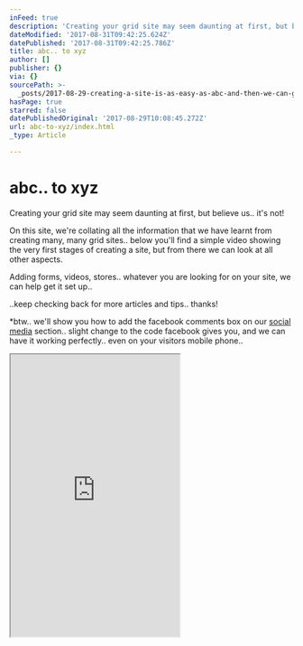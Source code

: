 ```yaml
---
inFeed: true
description: 'Creating your grid site may seem daunting at first, but believe us.. it’s not!'
dateModified: '2017-08-31T09:42:25.624Z'
datePublished: '2017-08-31T09:42:25.786Z'
title: abc.. to xyz
author: []
publisher: {}
via: {}
sourcePath: >-
  _posts/2017-08-29-creating-a-site-is-as-easy-as-abc-and-then-we-can-go-furth.md
hasPage: true
starred: false
datePublishedOriginal: '2017-08-29T10:08:45.272Z'
url: abc-to-xyz/index.html
_type: Article

---
```

# abc.. to xyz

Creating your grid site may seem daunting at first, but believe us.. it's not!

On this site, we're collating all the information that we have learnt from creating many, many grid sites.. below you'll find a simple video showing the very first stages of creating a site, but from there we can look at all other aspects.

Adding forms, videos, stores.. whatever you are looking for on your site, we can help get it set up..

..keep checking back for more articles and tips.. thanks!

\*btw.. we'll show you how to add the facebook comments box on our [social media][0] section.. slight change to the code facebook gives you, and we can have it working perfectly.. even on your visitors mobile phone..

<iframe src="https://the-grid.github.io/ed-userhtml/?g=eJxNkTFPwzAQhff8CisImkiNnSKxkKRDJIRYOrEhhBz73Dpt7Mi-hBbEf8dpU6mb796nd3fPpdQj0bKKVZM5azFelyy01lHphdM9rhM1GIHamkQuiV8GNiW_ESEjd6QNtWo9qYikW8CXA3Rg0Nend77d8A4Sn37kn0WgtSLJLVOf3mQSrFLiAAdnJmY2Eg44wswFhyIIVMugaXnBqHcilDFjwhoDAqniAhpr99QAMjBfrzXzck9bf3dUTXeoVg8jOB-OqMZHusrjyScsTnvuwpCNlUC18eCwBmUdJPNhaRH9JdKKYVplSRaXSBbhdR2YtT4MWqRpUbI5sKicIhUH7v05VWG7cyoxkRx5tnOgqniH2PtnxngjsuPphw5X-VtL3FXxKs_v544Zut56DGZP18_5B6ehj2U" height="500" style=""></iframe>



[0]: https://social.abc-xyz.us/